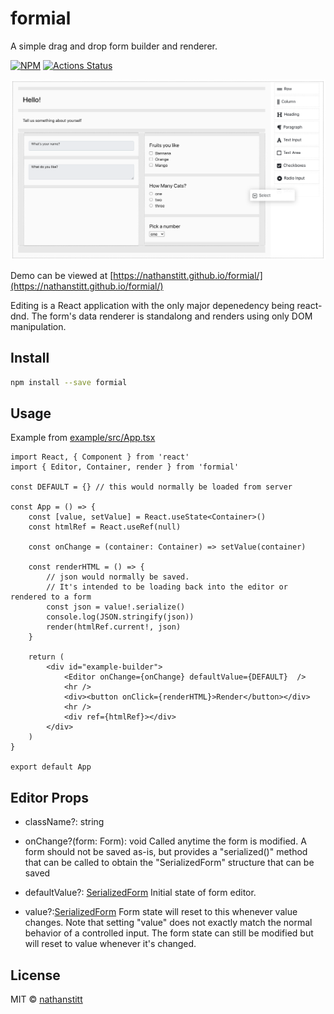 # formial

A simple drag and drop form builder and renderer.

[![NPM](https://img.shields.io/npm/v/formial.svg)](https://www.npmjs.com/package/formial)
[![Actions Status](https://github.com/nathanstitt/formial/workflows/CI%20checks/badge.svg)](https://github.com/nathanstitt/formial/actions)

![Screenshot](screenshot.png "Screenshot of Editing Interface")

Demo can be viewed at [https://nathanstitt.github.io/formial/](https://nathanstitt.github.io/formial/)

Editing is a React application with the only major depenedency being react-dnd.  The form's data
renderer is standalong and renders using only DOM manipulation.


## Install

```bash
npm install --save formial
```

## Usage

Example from [example/src/App.tsx](example/src/App.tsx)

```tsx
import React, { Component } from 'react'
import { Editor, Container, render } from 'formial'

const DEFAULT = {} // this would normally be loaded from server

const App = () => {
    const [value, setValue] = React.useState<Container>()
    const htmlRef = React.useRef(null)

    const onChange = (container: Container) => setValue(container)

    const renderHTML = () => {
        // json would normally be saved.
        // It's intended to be loading back into the editor or rendered to a form
        const json = value!.serialize()
        console.log(JSON.stringify(json))
        render(htmlRef.current!, json)
    }

    return (
        <div id="example-builder">
            <Editor onChange={onChange} defaultValue={DEFAULT}  />
            <hr />
            <div><button onClick={renderHTML}>Render</button></div>
            <hr />
            <div ref={htmlRef}></div>
        </div>
    )
}

export default App

```

## Editor Props

* className?: string

* onChange?(form: Form): void
  Called anytime the form is modified.  A form should not be saved as-is, but provides a "serialized()" method that can be called to obtain the "SerializedForm" structure that can be saved

* defaultValue?: [SerializedForm](src/data.ts#L45)
  Initial state of form editor.

* value?:[SerializedForm](src/data.ts#L45)
  Form state will reset to this whenever value changes.  Note that setting "value" does
  not exactly match the normal behavior of a controlled input.  The form state can still be
  modified but will reset to value whenever it's changed.

## License

MIT © [nathanstitt](https://github.com/nathanstitt/formial)
